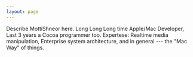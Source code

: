 ```yaml
---
layout: page
---
```


Describe MottiShneor here.
Long Long Long time Apple/Mac Developer, Last 3 years a Cocoa programmer too. Expertese: Realtime media manipulation, Enterprise system architecture, and in general --- the "Mac Way" of things.
